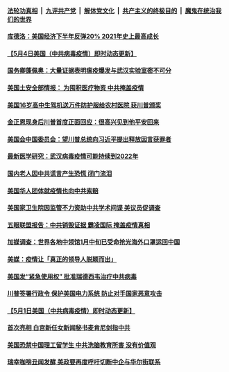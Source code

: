 

####  [法轮功真相](../../../../basic/blob/master/README.md?t=05042331) &nbsp;|&nbsp; [九评共产党](../../../../9ping.md/blob/master/README.md?t=05042331) &nbsp;|&nbsp; [解体党文化](../../../../jtdwh.md/blob/master/README.md?t=05042331)  &nbsp;|&nbsp; [共产主义的终极目的](../../../../gczydzjmd.md/blob/master/README.md?t=05042331) &nbsp;|&nbsp; [魔鬼在统治我们的世界](../../../../mgztzwmdsj.md/blob/master/README.md?t=05042331) 

#### [库德洛：美国经济下半年反弹20% 2021年史上最高成长](../pages/soh6/374620.md?t=05042331) 
#### [【5月4日美国（中共病毒疫情）即时动态更新】](../pages/soh6/374611.md?t=05042331) 
#### [国务卿蓬佩奥：大量证据表明瘟疫爆发与武汉实验室密不可分](../pages/soh6/374509.md?t=05042331) 
#### [美国土安全部情报： 为囤积医疗物资 中共掩盖疫情](../pages/soh6/374473.md?t=05042331) 
#### [美国16岁高中生驾机送万件防护服给农村医院  获川普颁奖](../pages/soh6/374398.md?t=05042331) 
#### [金正恩现身后川普首度正面回应：很高兴见到他平安回来](../pages/soh6/374386.md?t=05042331) 
#### [美国会中国委员会：望川普总统向习近平提出释放因言获罪者](../pages/soh6/374353.md?t=05042331) 
#### [最新医学研究：武汉病毒疫情可能持续到2022年](../pages/soh6/374371.md?t=05042331) 
#### [国内老人因中共谎言产生恐慌 闭门流泪](../pages/soh6/374167.md?t=05042331) 
#### [美国华人团体就疫情也向中共索赔](../pages/soh6/374161.md?t=05042331) 
#### [美国家卫生院因监管不力资助中共学术间谍 美议员促调查](../pages/soh6/374146.md?t=05042331) 
#### [五眼联盟报告：中共销毁证据 霸凌国际 掩盖疫情真相](../pages/soh6/374083.md?t=05042331) 
#### [加媒调查：世界各地中领馆1月中旬已受命抢光海外口罩运回中国](../pages/soh6/373819.md?t=05042331) 
#### [美媒：疫情让「真正的领导人脱颖而出」](../pages/soh6/373954.md?t=05042331) 
#### [美国发“紧急使用权” 批准瑞德西韦治疗中共病毒](../pages/soh6/373915.md?t=05042331) 
#### [川普签署行政令 保护美国电力系统 防止对手国家恶意攻击](../pages/soh6/373876.md?t=05042331) 
#### [【5月1日美国（中共病毒疫情）即时动态更新】](../pages/soh6/373666.md?t=05042331) 
#### [首次亮相 白宫新任女新闻秘书麦肯尼剑指中共](../pages/soh6/373816.md?t=05042331) 
#### [美国恐禁中国理工留学生 中共洗脑教育所害 没有价值观](../pages/soh6/373792.md?t=05042331) 
#### [瑞幸咖啡丑闻发酵  美政要再度呼吁切断中企与华尔街联系](../pages/soh6/373789.md?t=05042331) 
